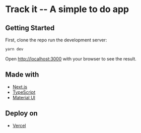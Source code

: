 # Track it -- A simple to do app

## Getting Started

First, clone the repo run the development server:

```bash
yarn dev
```

Open [http://localhost:3000](http://localhost:3000) with your browser to see the result.

## Made with

- [Next.js](https://nextjs.org/docs)
- [TypeScript](https://www.typescriptlang.org/)
- [Material UI](https://material-ui.com/)

## Deploy on

- [Vercel](https://vercel.com/)
